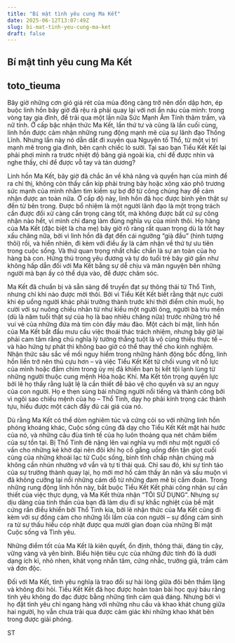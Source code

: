 ```yaml
---
title: "Bí mật tình yêu cung Ma Kết"
date: 2025-06-12T13:07:49Z
slug: bi-mat-tinh-yeu-cung-ma-ket
draft: false
---
```


## Bí mật tình yêu cung Ma Kết

## toto_tieuma

Bây giờ những cơn gió giá rét của mùa đông càng trở nên dồn dập hơn, ép buộc linh hồn bây giờ đã rệu rã phải quay lại với nơi ẩn náu của mình: trong vòng tay gia đình, để trải qua một lần nữa Sức Mạnh Âm Tính thâm trầm, và nữ tính. Ở cấp bậc nhận thức Ma Kết, lần thứ tư và cũng là lần cuối cùng, linh hồn được cảm nhận những rung động mạnh mẽ của sự lãnh đạo Thống Lĩnh. Nhưng lần này nó dẫn dắt đi xuyên qua Nguyên tố Thổ, từ một vị trí mạnh mẽ trong gia đình, bên cạnh chiếc lò sưởi. Tại sao bạn Tiểu Kết Kết lại phải phơi mình ra trước nhiệt độ băng giá ngoài kia, chỉ để được nhìn và nghe thấy, chỉ để được vỗ tay và tán dương?
 
Linh hồn Ma Kết, bây giờ đã chắc ăn về khả năng và quyền hạn của mình để ra chỉ thị, không còn thấy cần kíp phải trưng bày hoặc xông xáo phô trương sức mạnh của mình nhằm tìm kiếm sự bợ đỡ từ công chúng hay để cảm nhận được an toàn nữa. Ở cấp độ này, linh hồn đã học được bình yên thật sự đến từ bên trong. Được bổ nhiệm là một người lãnh đạo là một trọng trách cần được đối xử càng cẩn trọng càng tốt, mà không được bất cứ sự công nhận nào hết, vì mình chỉ đang làm đúng nghĩa vụ của mình thôi. Họ hàng của Ma Kết (đặc biệt là cha mẹ) bây giờ rõ ràng rất quan trọng dù là tốt hay xấu chăng nữa, bởi vì linh hồn đã đạt đến cái ngưỡng “già đầu” (hình tượng thôi) rồi, và hiển nhiên, đi kèm với điều ấy là cảm nhận về thứ tự ưu tiên trong cuộc sống. Và thứ quan trọng nhất chắc chắn là sự an toàn của họ hàng bà con. Hứng thú trong yêu đương và tự do tuổi trẻ bây giờ gần như không hấp dẫn đối với Ma Kết bằng sự dễ chịu và mãn nguyện bên những người mà bạn ấy có thể dựa vào, để được chăm sóc.
 
Ma Kết đã chuẩn bị và sẵn sàng để truyền đạt sự thông thái từ Thổ Tinh, nhưng chỉ khi nào được mời thôi. Bởi vì Tiểu Kết Kết biết rằng thật nực cười khi ép uổng người khác phải trưởng thành trước khi thời điểm chín muồi, họ cười với sự nuông chiều nhân từ như kiểu một người ông, người bà trìu mến (dù là năm tuổi thật sự của họ là bao nhiêu chăng nữa) trước những trò hề vui vẻ của những đứa mà tim còn đầy máu đào. Một cách bí mật, linh hồn của Ma Kết bắt đầu mưu cầu việc thoái thác trách nhiệm, nhưng bây giờ lại phải cam tâm rằng chủ nghĩa lý tưởng thẳng tuột là vô cùng thiếu thực tế – và hào hứng tự phát thì không bao giờ có thể thay thế cho kinh nghiệm. Nhận thức sâu sắc về mối nguy hiểm trong những hảnh động bốc đồng, linh hồn liền trở nên thủ cựu hơn – và việc Tiểu Kết Kết từ chối vung vít nỗ lực của mình hoặc đắm chìm trong ủy mị đã khiến bạn bị kết tội lạnh lùng từ những người thuộc cung mệnh Hỏa hoặc Khí. Ma Kết tôn trọng quyền lực bởi lẽ họ thấy rằng luật lệ là cần thiết để bảo vệ cho quyền và sự an nguy của con người. Họ e thẹn sùng bái những người nổi tiếng và thành công bởi vì ngôi sao chiếu mệnh của họ – Thổ Tinh, dạy họ phải kính trọng các thành tựu, hiểu được một cách đầy đủ cái giá của nó.
 
Dù rằng Ma Kết có thể dòm nghiêm túc và cứng cỏi so với những linh hồn phóng khoáng khác, Cuộc sống cũng đã dạy cho Tiểu Kết Kết mặt hài hước của nó, và những câu đùa tinh tế của họ luôn thoảng qua nét châm biếm của sự tồn tại. Bị Thổ Tinh đè nặng lên vai nghĩa vụ mới như một người cố vấn cho những kẻ khờ dại nên đôi khi họ cố gắng uống đến tận giọt cuối cùng của những khoái lạc từ Cuộc sống, bình tĩnh chấp nhận chúng mà không cần nhún nhường vớ vẩn và tự ti thái quá. Chỉ sau đó, khi sự tỉnh táo của sự trưởng thành quay lại, họ mới mơ hồ cảm thấy ăn năn và sầu muộn vì đã không cưỡng lại nổi những cám dỗ từ những đam mê bị cấm đoán. Trong những rung động linh hồn này, bắt buộc Tiểu Kết Kết phải công nhận sự cần thiết của việc thực dụng, và Ma Kết thừa nhận “TÔI SỬ DỤNG”. Nhưng sự dịu dàng của tinh thần của bạn đã làm dịu đi sự khắc nghiệt của bề mặt cứng rắn điều khiển bởi Thổ Tinh kia, bởi lẽ nhận thức của Ma Kết cũng đi kèm với sự đồng cảm cho những lỗi lầm của con người – sự đồng cảm sinh ra từ sự thấu hiểu cóp nhặt được qua mười gian đoạn của những Bí mật Cuộc sống và Tình yêu.
 
Những điểm tốt của Ma Kết là kiên quyết, ổn định, thông thái, đáng tin cậy, vững vàng và yên bình. Biểu hiện tiêu cực của những đức tính đó là dưới dạng ích kỉ, nhỏ nhen, khát vọng nhẫn tâm, cứng nhắc, trưởng giả, trầm cảm và đơn độc.
 
Đối với Ma Kết, tình yêu nghĩa là trao đổi sự hài lòng giữa đôi bên thầm lặng và không đòi hỏi. Tiểu Kết Kết đã học được hoàn toàn bài học quý báu rằng tình yêu không đo đạc được bằng những tình cảm quá đáng. Nhưng bởi vì họ đặt tình yêu chỉ ngang hàng với những nhu cầu và khao khát chung giữa hai người, họ vẫn chưa trải qua được cảm giác khi những khao khát bên trong được giải phóng.
 
ST